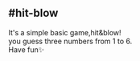 #hit-blow 
---
It's a simple basic game,hit&blow!  
you guess three numbers from 1 to 6.  
Have fun✨
